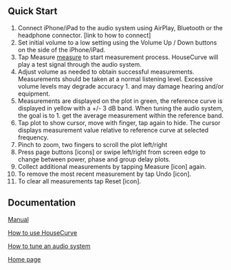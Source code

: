 ## Quick Start

1. Connect iPhone/iPad to the audio system using AirPlay, Bluetooth or the headphone connector.  [link to how to connect]
1. Set initial volume to a low setting using the Volume Up / Down buttons on the side of the iPhone/iPad.
1. Tap Measure [measure] to start measurement process. HouseCurve will play a test signal through the audio system.
1. Adjust volume as needed to obtain successful measurements. Measurements should be taken at a normal listening level. Excessive volume levels may degrade accuracy 1. and may damage hearing and/or equipment.
1. Measurements are displayed on the plot in green, the reference curve is displayed in yellow with a +/- 3 dB band.  When tuning the audio system, the goal is to 1. get the average measurement within the reference band.
1. Tap plot to show cursor, move with finger, tap again to hide. The cursor displays measurement value relative to reference curve at selected frequency.
1. Pinch to zoom, two fingers to scroll the plot left/right
1. Press page buttons [icons] or swipe left/right from screen edge to change between power, phase and group delay plots.
1. Collect additional measurements by tapping Measure [icon] again.
1. To remove the most recent measurement by tap Undo [icon].
1. To clear all measurements tap Reset [icon].

## Documentation

[Manual](/MANUAL.md)

[How to use HouseCurve](/HOWTO.md)

[How to tune an audio system](/TUNING.md)

[Home page](/README.md)


[measure]: /assets/img/measure.png "Measure"

